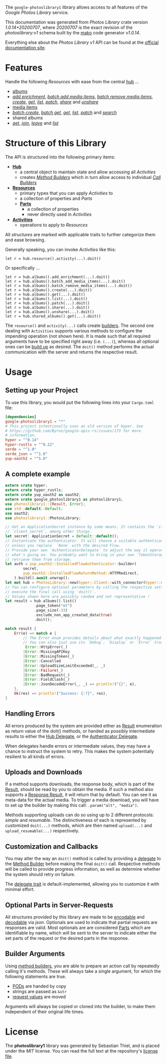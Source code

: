 <!---
DO NOT EDIT !
This file was generated automatically from 'src/mako/api/README.md.mako'
DO NOT EDIT !
-->
The `google-photoslibrary1` library allows access to all features of the *Google Photos Library* service.

This documentation was generated from *Photos Library* crate version *1.0.14+20200707*, where *20200707* is the exact revision of the *photoslibrary:v1* schema built by the [mako](http://www.makotemplates.org/) code generator *v1.0.14*.

Everything else about the *Photos Library* *v1* API can be found at the
[official documentation site](https://developers.google.com/photos/).
# Features

Handle the following *Resources* with ease from the central [hub](https://docs.rs/google-photoslibrary1/1.0.14+20200707/google_photoslibrary1/PhotosLibrary) ... 

* [albums](https://docs.rs/google-photoslibrary1/1.0.14+20200707/google_photoslibrary1/api::Album)
 * [*add enrichment*](https://docs.rs/google-photoslibrary1/1.0.14+20200707/google_photoslibrary1/api::AlbumAddEnrichmentCall), [*batch add media items*](https://docs.rs/google-photoslibrary1/1.0.14+20200707/google_photoslibrary1/api::AlbumBatchAddMediaItemCall), [*batch remove media items*](https://docs.rs/google-photoslibrary1/1.0.14+20200707/google_photoslibrary1/api::AlbumBatchRemoveMediaItemCall), [*create*](https://docs.rs/google-photoslibrary1/1.0.14+20200707/google_photoslibrary1/api::AlbumCreateCall), [*get*](https://docs.rs/google-photoslibrary1/1.0.14+20200707/google_photoslibrary1/api::AlbumGetCall), [*list*](https://docs.rs/google-photoslibrary1/1.0.14+20200707/google_photoslibrary1/api::AlbumListCall), [*patch*](https://docs.rs/google-photoslibrary1/1.0.14+20200707/google_photoslibrary1/api::AlbumPatchCall), [*share*](https://docs.rs/google-photoslibrary1/1.0.14+20200707/google_photoslibrary1/api::AlbumShareCall) and [*unshare*](https://docs.rs/google-photoslibrary1/1.0.14+20200707/google_photoslibrary1/api::AlbumUnshareCall)
* [media items](https://docs.rs/google-photoslibrary1/1.0.14+20200707/google_photoslibrary1/api::MediaItem)
 * [*batch create*](https://docs.rs/google-photoslibrary1/1.0.14+20200707/google_photoslibrary1/api::MediaItemBatchCreateCall), [*batch get*](https://docs.rs/google-photoslibrary1/1.0.14+20200707/google_photoslibrary1/api::MediaItemBatchGetCall), [*get*](https://docs.rs/google-photoslibrary1/1.0.14+20200707/google_photoslibrary1/api::MediaItemGetCall), [*list*](https://docs.rs/google-photoslibrary1/1.0.14+20200707/google_photoslibrary1/api::MediaItemListCall), [*patch*](https://docs.rs/google-photoslibrary1/1.0.14+20200707/google_photoslibrary1/api::MediaItemPatchCall) and [*search*](https://docs.rs/google-photoslibrary1/1.0.14+20200707/google_photoslibrary1/api::MediaItemSearchCall)
* shared albums
 * [*get*](https://docs.rs/google-photoslibrary1/1.0.14+20200707/google_photoslibrary1/api::SharedAlbumGetCall), [*join*](https://docs.rs/google-photoslibrary1/1.0.14+20200707/google_photoslibrary1/api::SharedAlbumJoinCall), [*leave*](https://docs.rs/google-photoslibrary1/1.0.14+20200707/google_photoslibrary1/api::SharedAlbumLeaveCall) and [*list*](https://docs.rs/google-photoslibrary1/1.0.14+20200707/google_photoslibrary1/api::SharedAlbumListCall)




# Structure of this Library

The API is structured into the following primary items:

* **[Hub](https://docs.rs/google-photoslibrary1/1.0.14+20200707/google_photoslibrary1/PhotosLibrary)**
    * a central object to maintain state and allow accessing all *Activities*
    * creates [*Method Builders*](https://docs.rs/google-photoslibrary1/1.0.14+20200707/google_photoslibrary1/client::MethodsBuilder) which in turn
      allow access to individual [*Call Builders*](https://docs.rs/google-photoslibrary1/1.0.14+20200707/google_photoslibrary1/client::CallBuilder)
* **[Resources](https://docs.rs/google-photoslibrary1/1.0.14+20200707/google_photoslibrary1/client::Resource)**
    * primary types that you can apply *Activities* to
    * a collection of properties and *Parts*
    * **[Parts](https://docs.rs/google-photoslibrary1/1.0.14+20200707/google_photoslibrary1/client::Part)**
        * a collection of properties
        * never directly used in *Activities*
* **[Activities](https://docs.rs/google-photoslibrary1/1.0.14+20200707/google_photoslibrary1/client::CallBuilder)**
    * operations to apply to *Resources*

All *structures* are marked with applicable traits to further categorize them and ease browsing.

Generally speaking, you can invoke *Activities* like this:

```Rust,ignore
let r = hub.resource().activity(...).doit()
```

Or specifically ...

```ignore
let r = hub.albums().add_enrichment(...).doit()
let r = hub.albums().batch_add_media_items(...).doit()
let r = hub.albums().batch_remove_media_items(...).doit()
let r = hub.albums().create(...).doit()
let r = hub.albums().get(...).doit()
let r = hub.albums().list(...).doit()
let r = hub.albums().patch(...).doit()
let r = hub.albums().share(...).doit()
let r = hub.albums().unshare(...).doit()
let r = hub.shared_albums().get(...).doit()
```

The `resource()` and `activity(...)` calls create [builders][builder-pattern]. The second one dealing with `Activities` 
supports various methods to configure the impending operation (not shown here). It is made such that all required arguments have to be 
specified right away (i.e. `(...)`), whereas all optional ones can be [build up][builder-pattern] as desired.
The `doit()` method performs the actual communication with the server and returns the respective result.

# Usage

## Setting up your Project

To use this library, you would put the following lines into your `Cargo.toml` file:

```toml
[dependencies]
google-photoslibrary1 = "*"
# This project intentionally uses an old version of Hyper. See
# https://github.com/Byron/google-apis-rs/issues/173 for more
# information.
hyper = "^0.14"
hyper-rustls = "^0.22"
serde = "^1.0"
serde_json = "^1.0"
yup-oauth2 = "^5.0"
```

## A complete example

```Rust
extern crate hyper;
extern crate hyper_rustls;
extern crate yup_oauth2 as oauth2;
extern crate google_photoslibrary1 as photoslibrary1;
use photoslibrary1::{Result, Error};
use std::default::Default;
use oauth2;
use photoslibrary1::PhotosLibrary;

// Get an ApplicationSecret instance by some means. It contains the `client_id` and 
// `client_secret`, among other things.
let secret: ApplicationSecret = Default::default();
// Instantiate the authenticator. It will choose a suitable authentication flow for you, 
// unless you replace  `None` with the desired Flow.
// Provide your own `AuthenticatorDelegate` to adjust the way it operates and get feedback about 
// what's going on. You probably want to bring in your own `TokenStorage` to persist tokens and
// retrieve them from storage.
let auth = yup_oauth2::InstalledFlowAuthenticator::builder(
        secret,
        yup_oauth2::InstalledFlowReturnMethod::HTTPRedirect,
    ).build().await.unwrap();
let mut hub = PhotosLibrary::new(hyper::Client::with_connector(hyper::net::HttpsConnector::new(hyper_rustls::TlsClient::new())), auth);
// You can configure optional parameters by calling the respective setters at will, and
// execute the final call using `doit()`.
// Values shown here are possibly random and not representative !
let result = hub.albums().list()
             .page_token("et")
             .page_size(-33)
             .exclude_non_app_created_data(true)
             .doit();

match result {
    Err(e) => match e {
        // The Error enum provides details about what exactly happened.
        // You can also just use its `Debug`, `Display` or `Error` traits
         Error::HttpError(_)
        |Error::MissingAPIKey
        |Error::MissingToken(_)
        |Error::Cancelled
        |Error::UploadSizeLimitExceeded(_, _)
        |Error::Failure(_)
        |Error::BadRequest(_)
        |Error::FieldClash(_)
        |Error::JsonDecodeError(_, _) => println!("{}", e),
    },
    Ok(res) => println!("Success: {:?}", res),
}

```
## Handling Errors

All errors produced by the system are provided either as [Result](https://docs.rs/google-photoslibrary1/1.0.14+20200707/google_photoslibrary1/client::Result) enumeration as return value of
the doit() methods, or handed as possibly intermediate results to either the 
[Hub Delegate](https://docs.rs/google-photoslibrary1/1.0.14+20200707/google_photoslibrary1/client::Delegate), or the [Authenticator Delegate](https://docs.rs/yup-oauth2/*/yup_oauth2/trait.AuthenticatorDelegate.html).

When delegates handle errors or intermediate values, they may have a chance to instruct the system to retry. This 
makes the system potentially resilient to all kinds of errors.

## Uploads and Downloads
If a method supports downloads, the response body, which is part of the [Result](https://docs.rs/google-photoslibrary1/1.0.14+20200707/google_photoslibrary1/client::Result), should be
read by you to obtain the media.
If such a method also supports a [Response Result](https://docs.rs/google-photoslibrary1/1.0.14+20200707/google_photoslibrary1/client::ResponseResult), it will return that by default.
You can see it as meta-data for the actual media. To trigger a media download, you will have to set up the builder by making
this call: `.param("alt", "media")`.

Methods supporting uploads can do so using up to 2 different protocols: 
*simple* and *resumable*. The distinctiveness of each is represented by customized 
`doit(...)` methods, which are then named `upload(...)` and `upload_resumable(...)` respectively.

## Customization and Callbacks

You may alter the way an `doit()` method is called by providing a [delegate](https://docs.rs/google-photoslibrary1/1.0.14+20200707/google_photoslibrary1/client::Delegate) to the 
[Method Builder](https://docs.rs/google-photoslibrary1/1.0.14+20200707/google_photoslibrary1/client::CallBuilder) before making the final `doit()` call. 
Respective methods will be called to provide progress information, as well as determine whether the system should 
retry on failure.

The [delegate trait](https://docs.rs/google-photoslibrary1/1.0.14+20200707/google_photoslibrary1/client::Delegate) is default-implemented, allowing you to customize it with minimal effort.

## Optional Parts in Server-Requests

All structures provided by this library are made to be [encodable](https://docs.rs/google-photoslibrary1/1.0.14+20200707/google_photoslibrary1/client::RequestValue) and 
[decodable](https://docs.rs/google-photoslibrary1/1.0.14+20200707/google_photoslibrary1/client::ResponseResult) via *json*. Optionals are used to indicate that partial requests are responses 
are valid.
Most optionals are are considered [Parts](https://docs.rs/google-photoslibrary1/1.0.14+20200707/google_photoslibrary1/client::Part) which are identifiable by name, which will be sent to 
the server to indicate either the set parts of the request or the desired parts in the response.

## Builder Arguments

Using [method builders](https://docs.rs/google-photoslibrary1/1.0.14+20200707/google_photoslibrary1/client::CallBuilder), you are able to prepare an action call by repeatedly calling it's methods.
These will always take a single argument, for which the following statements are true.

* [PODs][wiki-pod] are handed by copy
* strings are passed as `&str`
* [request values](https://docs.rs/google-photoslibrary1/1.0.14+20200707/google_photoslibrary1/client::RequestValue) are moved

Arguments will always be copied or cloned into the builder, to make them independent of their original life times.

[wiki-pod]: http://en.wikipedia.org/wiki/Plain_old_data_structure
[builder-pattern]: http://en.wikipedia.org/wiki/Builder_pattern
[google-go-api]: https://github.com/google/google-api-go-client

# License
The **photoslibrary1** library was generated by Sebastian Thiel, and is placed 
under the *MIT* license.
You can read the full text at the repository's [license file][repo-license].

[repo-license]: https://github.com/Byron/google-apis-rsblob/master/LICENSE.md
